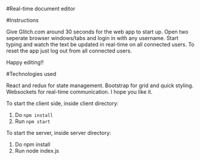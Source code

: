 #Real-time document editor

#Instructions 

Give Glitch.com around 30 seconds for the web app to start up. Open two seperate browser windows/tabs and login in with any username. Start typing and watch the text be updated in real-time on all connected users. To reset the app just log out from all connected users.

Happy editing!!

#Technologies used 

React and redux for state management. Bootstrap for grid and quick styling. Websockets for real-time communication. I hope you like it.

To start the client side, inside client directory:

1. Do `npm install`
2. Run `npm start`

To start the server, inside server directory:

1. Do npm install
2. Run node index.js
